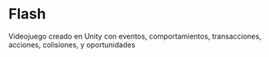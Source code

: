 # Flash
Videojuego creado en Unity con eventos, comportamientos, transacciones, acciones, colisiones, y oportunidades 
